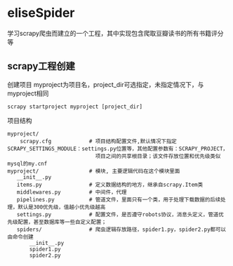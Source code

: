 # eliseSpider
学习scrapy爬虫而建立的一个工程，其中实现包含爬取豆瓣读书的所有书籍评分等

## scrapy工程创建

创建项目
myproject为项目名，project_dir可选指定，未指定情况下，与myproject相同

```
scrapy startproject myproject [project_dir]
```

项目结构

```
myproject/
	scrapy.cfg            # 项目结构配置文件,默认情况下指定SCRAPY_SETTINGS_MODULE：settings.py位置等，其他配置参数有：SCRAPY_PROJECT，
							项目之间的共享根目录；该文件存放位置和优先级类似mysql的my.cnf
myproject/                # 模块, 主要逻辑代码在这个模块里面
   __init__.py
   items.py               # 定义数据结构的地方，继承自scrapy.Item类
   middlewares.py         # 中间件，代理
   pipelines.py           # 管道文件，里面只有一个类，用于处理下载数据的后续处理，默认是300优先级，值越小优先级越高
   settings.py            # 配置文件，是否遵守robots协议，消息头定义，管道优先级配置，甚至数据库等一些自定义配置；
   spiders/               # 爬虫逻辑存放路径，spider1.py，spider2.py都可以由命令创建
       __init__.py
       spider1.py
       spider2.py
```





